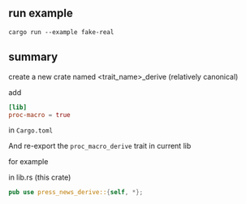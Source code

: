 ## run example
```shell
cargo run --example fake-real
```

## summary
create a new crate named \<trait_name\>_derive (relatively canonical)

add

```toml
[lib]
proc-macro = true
```
in `Cargo.toml`

And re-export the `proc_macro_derive` trait in current lib

for example

in lib.rs (this crate)

```rs
pub use press_news_derive::{self, *};
```